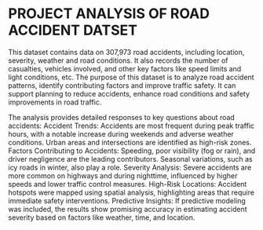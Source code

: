 # PROJECT ANALYSIS OF ROAD ACCIDENT DATSET
This dataset contains data on 307,973 road accidents, including location, severity, weather and road conditions. It also records the number of casualties, vehicles involved, and other key factors like speed limits and light conditions, etc. The purpose of this dataset is to analyze road accident patterns, identify contributing factors and improve traffic safety. It can support planning to reduce accidents, enhance road conditions and safety improvements in road traffic.

The analysis provides detailed responses to key questions about road accidents:
Accident Trends: Accidents are most frequent during peak traffic hours, with a notable increase during weekends and adverse 
                 weather conditions. Urban areas and intersections are identified as high-risk zones.
Factors Contributing to Accidents: Speeding, poor visibility (fog or rain), and driver negligence are the leading contributors. 
                                   Seasonal variations, such as icy roads in winter, also play a role.
Severity Analysis: Severe accidents are more common on highways and during nighttime, influenced by higher speeds and lower 
                   traffic control measures.
High-Risk Locations: Accident hotspots were mapped using spatial analysis, highlighting areas that require immediate safety 
                     interventions.
Predictive Insights: If predictive modeling was included, the results show promising accuracy in estimating accident severity 
                     based on factors like weather, time, and location.
